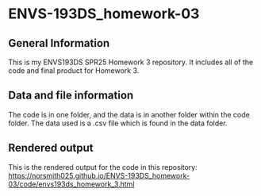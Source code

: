 # ENVS-193DS_homework-03
## General Information
This is my ENVS193DS SPR25 Homework 3 repository. It includes all of the code and final product for Homework 3. 

## Data and file information 
The code is in one folder, and the data is in another folder within the code folder. The data used is a .csv file which is found in the data folder. 

## Rendered output
This is the rendered output for the code in this repository: 
https://norsmith025.github.io/ENVS-193DS_homework-03/code/envs193ds_homework_3.html


